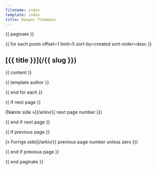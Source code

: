 ```yaml
---
filename: index
template: index
title: Kasper Tidemann
---
```


{{ paginate }}

{{ for each posts offset=1 limit=5 sort-by=created sort-order=desc }}

  <article>

  # [{{ title }}](/{{ slug }})

  {{ content }}

  {{ template author }}

  </article>

{{ end for each }}

<nav>

{{ if next page }}

[Næste side &raquo;](/arkiv/{{ next page number }})

{{ end if next page }}

{{ if previous page }}

[&laquo; Forrige side](/arkiv/{{ previous page number unless zero }})

{{ end if previous page }}

</nav>

{{ end paginate }}